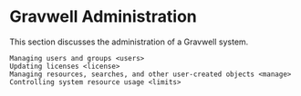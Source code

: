 # Gravwell Administration

This section discusses the administration of a Gravwell system.

```{toctree}
Managing users and groups <users>
Updating licenses <license>
Managing resources, searches, and other user-created objects <manage>
Controlling system resource usage <limits>
```
